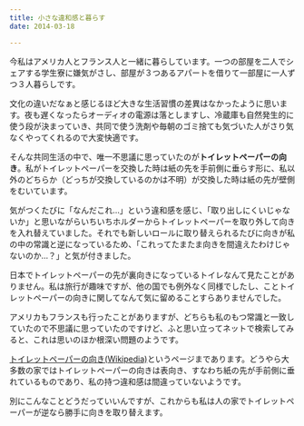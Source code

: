 ```yaml
---
title: 小さな違和感と暮らす
date: 2014-03-18

---
```


今私はアメリカ人とフランス人と一緒に暮らしています。一つの部屋を二人でシェアする学生寮に嫌気がさし、部屋が３つあるアパートを借りて一部屋に一人ずつ３人暮らしです。

文化の違いだなぁと感じるほど大きな生活習慣の差異はなかったように思います。夜も遅くなったらオーディオの電源は落としますし、冷蔵庫も自然発生的に使う段が決まっていき、共同で使う洗剤や毎朝のゴミ捨ても気づいた人がさり気なくやってくれるので大変快適です。

そんな共同生活の中で、唯一不思議に思っていたのが**トイレットペーパーの向き**。私がトイレットペーパーを交換した時は紙の先を手前側に垂らす形に、私以外のどちらか（どっちが交換しているのかは不明）が交換した時は紙の先が壁側をむいています。

気がつくたびに「なんだこれ…」という違和感を感じ、「取り出しにくいじゃないか」と思いながらいちいちホルダーからトイレットペーパーを取り外して向きを入れ替えていました。それでも新しいロールに取り替えられるたびに向きが私の中の常識と逆になっているため、「これってたまたま向きを間違えたわけじゃないのか…？」と気が付きました。

日本でトイレットペーパーの先が裏向きになっているトイレなんて見たことがありません。私は旅行が趣味ですが、他の国でも例外なく同様でしたし、ことトイレットペーパーの向きに関してなんて気に留めることすらありませんでした。

アメリカもフランスも行ったことがありますが、どちらも私のもつ常識と一致していたので不思議に思っていたのですけど、ふと思い立ってネットで検索してみると、これは思いのほか根深い問題のようです。

[トイレットペーパーの向き(Wikipedia)](http://ja.wikipedia.org/wiki/%E3%83%88%E3%82%A4%E3%83%AC%E3%83%83%E3%83%88%E3%83%9A%E3%83%BC%E3%83%91%E3%83%BC%E3%81%AE%E5%90%91%E3%81%8D)というページまであります。どうやら大多数の家ではトイレットペーパーの向きは表向き、すなわち紙の先が手前側に垂れているものであり、私の持つ違和感は間違っていないようです。

別にこんなことどうだっていいんですが、これからも私は人の家でトイレットペーパーが逆なら勝手に向きを取り替えます。
